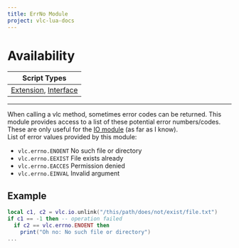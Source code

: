 ```yaml
---
title: ErrNo Module
project: vlc-lua-docs
---
```


# Availability

| Script Types |
| ------------ |
| [Extension](../../t/extensions), [Interface](../../t/intf) |

----
When calling a vlc method, sometimes error codes can be returned. This module provides access to a list of these potential error numbers/codes.  
These are only useful for the [IO module](../io) (as far as I know).  
List of error values provided by this module:

- `vlc.errno.ENOENT` No such file or directory
- `vlc.errno.EEXIST` File exists already
- `vlc.errno.EACCES` Permission denied
- `vlc.errno.EINVAL` Invalid argument

## Example
```lua
local c1, c2 = vlc.io.unlink("/this/path/does/not/exist/file.txt")
if c1 == -1 then -- operation failed
  if c2 == vlc.errno.ENOENT then
    print("Oh no: No such file or directory")
...
```
